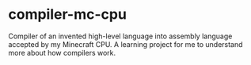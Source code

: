 # compiler-mc-cpu
Compiler of an invented high-level language into assembly language accepted by my Minecraft CPU. A learning project for me to understand more about how compilers work.
